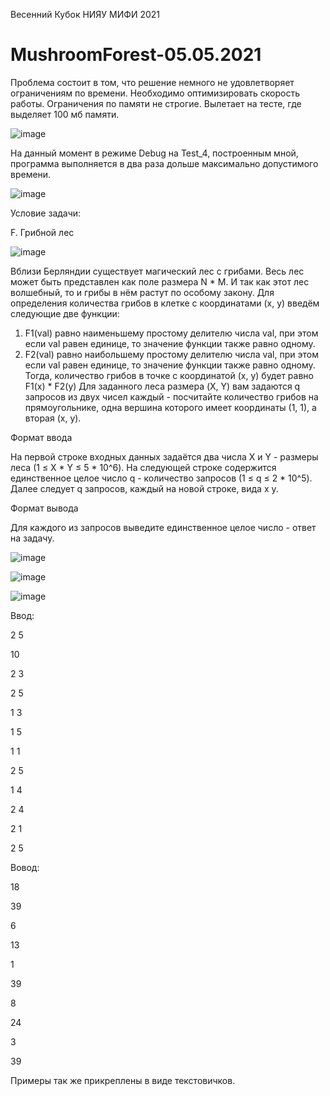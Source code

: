 Весенний Кубок НИЯУ МИФИ 2021

# MushroomForest-05.05.2021
Проблема состоит в том, что решение немного не удовлетворяет ограничениям по времени. Необходимо оптимизировать скорость работы. Ограничения по памяти не строгие. Вылетает на тесте, где выделяет 100 мб памяти.

![image](https://user-images.githubusercontent.com/71022195/117325937-df07ed00-ae99-11eb-9f77-efc5c7d18b66.png)

На данный момент в режиме Debug на Test_4, построенным мной, программа выполняется в два раза дольше максимально допустимого времени.

![image](https://user-images.githubusercontent.com/71022195/117325236-3063ac80-ae99-11eb-9565-baf399271878.png)

Условие задачи:

F. Грибной лес

![image](https://user-images.githubusercontent.com/71022195/117326289-3017e100-ae9a-11eb-8117-294c4157e53f.png)

Вблизи Берляндии существует магический лес с грибами. Весь лес может быть представлен как поле размера N * M. И так как этот лес волшебный, то и грибы в нём растут по особому закону. Для определения количества грибов в клетке с координатами (x, y) введём следующие две функции:
1) F1(val) равно наименьшему простому делителю числа val, при этом если val равен единице, то значение функции также равно одному.
2) F2(val) равно наибольшему простому делителю числа val, при этом если val равен единице, то значение функции также равно одному.
Тогда, количество грибов в точке с координатой (x, y) будет равно F1(x) * F2(y)
Для заданного леса размера (X, Y) вам задаются q запросов из двух чисел каждый - посчитайте количество грибов на прямоугольнике, одна вершина которого имеет координаты (1, 1), а вторая (x, y).

Формат ввода

На первой строке входных данных задаётся два числа X и Y - размеры леса (1 ≤ X * Y ≤ 5 * 10^6). На следующей строке содержится единственное целое число q - количество запросов (1 ≤ q ≤ 2 * 10^5). Далее следует q запросов, каждый на новой строке, вида x y.

Формат вывода

Для каждого из запросов выведите единственное целое число - ответ на задачу.

![image](https://user-images.githubusercontent.com/71022195/117326429-4f167300-ae9a-11eb-8bf1-56c5c4ba17cd.png)

![image](https://user-images.githubusercontent.com/71022195/117326442-53db2700-ae9a-11eb-9f6e-d6970ea39a34.png)

![image](https://user-images.githubusercontent.com/71022195/117326469-58074480-ae9a-11eb-95d9-05d886996136.png)

Ввод:

2 5

10

2 3

2 5

1 3

1 5

1 1

2 5

1 4

2 4

2 1

2 5

Вовод:

18

39

6

13

1

39

8

24

3

39


Примеры так же прикреплены в виде текстовичков.
